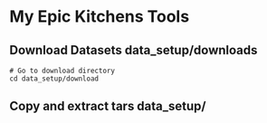 # My Epic Kitchens Tools

## Download Datasets data\_setup/downloads
```
# Go to download directory
cd data_setup/download
```

## Copy and extract tars data\_setup/
